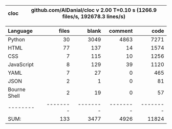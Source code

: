 cloc|github.com/AlDanial/cloc v 2.00  T=0.10 s (1266.9 files/s, 192678.3 lines/s)
--- | ---

Language|files|blank|comment|code
:-------|-------:|-------:|-------:|-------:
Python|30|3049|4863|7271
HTML|77|137|14|1574
CSS|7|115|10|1256
JavaScript|8|129|39|1120
YAML|7|27|0|465
JSON|2|1|0|81
Bourne Shell|2|19|0|57
--------|--------|--------|--------|--------
SUM:|133|3477|4926|11824
